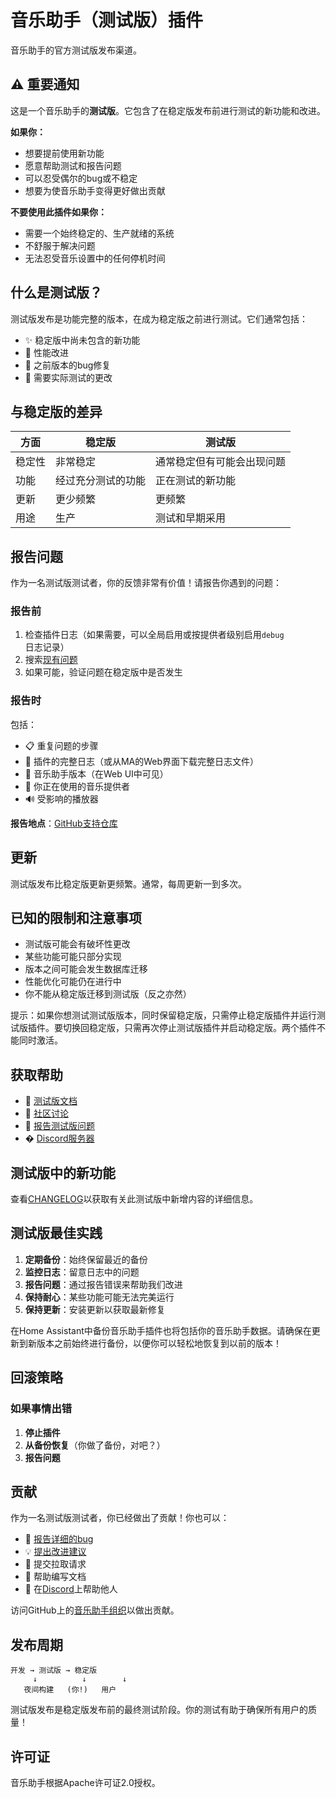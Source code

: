 # 音乐助手（测试版）插件

音乐助手的官方测试版发布渠道。

## ⚠️ 重要通知

这是一个音乐助手的**测试版**。它包含了在稳定版发布前进行测试的新功能和改进。

**如果你：**

- 想要提前使用新功能
- 愿意帮助测试和报告问题
- 可以忍受偶尔的bug或不稳定
- 想要为使音乐助手变得更好做出贡献

**不要使用此插件如果你：**

- 需要一个始终稳定的、生产就绪的系统
- 不舒服于解决问题
- 无法忍受音乐设置中的任何停机时间

## 什么是测试版？

测试版发布是功能完整的版本，在成为稳定版之前进行测试。它们通常包括：

- ✨ 稳定版中尚未包含的新功能
- 🔧 性能改进
- 🐛 之前版本的bug修复
- 🧪 需要实际测试的更改

## 与稳定版的差异

| 方面    | 稳定版               | 测试版                                  |
|---------|--------------------|-------------------------------------|
| 稳定性  | 非常稳定        | 通常稳定但有可能会出现问题             |
| 功能  | 经过充分测试的功能 | 正在测试的新功能             |
| 更新   | 更少频繁        | 更频繁                         |
| 用途  | 生产           | 测试和早期采用              |

## 报告问题

作为一名测试版测试者，你的反馈非常有价值！请报告你遇到的问题：

### 报告前

1. 检查插件日志（如果需要，可以全局启用或按提供者级别启用`debug`日志记录）
2. 搜索[现有问题](https://github.com/music-assistant/support)
3. 如果可能，验证问题在稳定版中是否发生

### 报告时

包括：

- 📋 重复问题的步骤
- 📝 插件的完整日志（或从MA的Web界面下载完整日志文件）
- 🔢 音乐助手版本（在Web UI中可见）
- 🎵 你正在使用的音乐提供者
- 🔊 受影响的播放器

**报告地点**：[GitHub支持仓库](https://github.com/music-assistant/support)

## 更新

测试版发布比稳定版更新更频繁。通常，每周更新一到多次。

## 已知的限制和注意事项

- 测试版可能会有破坏性更改
- 某些功能可能只部分实现
- 版本之间可能会发生数据库迁移
- 性能优化可能仍在进行中
- 你不能从稳定版迁移到测试版（反之亦然）

提示：如果你想测试测试版版本，同时保留稳定版，只需停止稳定版插件并运行测试版插件。要切换回稳定版，只需再次停止测试版插件并启动稳定版。两个插件不能同时激活。

## 获取帮助

- 📖 [测试版文档](https://beta.music-assistant.io)
- 💬 [社区讨论](https://github.com/orgs/music-assistant/discussions)
- 🐛 [报告测试版问题](https://github.com/music-assistant/support)
- � [Discord服务器](https://discord.gg/PZQ6RWbfeS)

## 测试版中的新功能

查看[CHANGELOG](CHANGELOG.md)以获取有关此测试版中新增内容的详细信息。

## 测试版最佳实践

1. **定期备份**：始终保留最近的备份
2. **监控日志**：留意日志中的问题
3. **报告问题**：通过报告错误来帮助我们改进
4. **保持耐心**：某些功能可能无法完美运行
5. **保持更新**：安装更新以获取最新修复

在Home Assistant中备份音乐助手插件也将包括你的音乐助手数据。请确保在更新到新版本之前始终进行备份，以便你可以轻松地恢复到以前的版本！

## 回滚策略

### 如果事情出错

1. **停止插件**
2. **从备份恢复**（你做了备份，对吧？）
3. **报告问题**

## 贡献

作为一名测试版测试者，你已经做出了贡献！你也可以：

- 🐛 [报告详细的bug](https://github.com/music-assistant/support)
- 💡 [提出改进建议](https://github.com/orgs/music-assistant/discussions)
- 🔧 提交拉取请求
- 📝 帮助编写文档
- 💬 在[Discord](https://discord.gg/PZQ6RWbfeS)上帮助他人

访问GitHub上的[音乐助手组织](https://github.com/music-assistant)以做出贡献。

## 发布周期

```
开发 → 测试版 → 稳定版
     ↓          ↓        ↓
   夜间构建   (你!)   用户
```

测试版发布是稳定版发布前的最终测试阶段。你的测试有助于确保所有用户的质量！

## 许可证

音乐助手根据Apache许可证2.0授权。